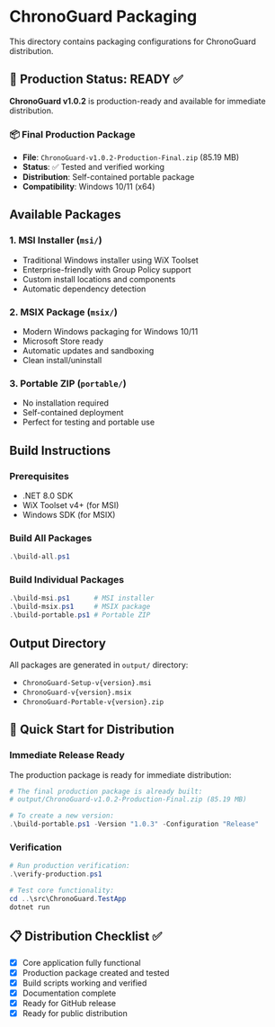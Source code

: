 # ChronoGuard Packaging

This directory contains packaging configurations for ChronoGuard distribution.

## 🚀 Production Status: READY ✅

**ChronoGuard v1.0.2** is production-ready and available for immediate distribution.

### 📦 Final Production Package
- **File**: `ChronoGuard-v1.0.2-Production-Final.zip` (85.19 MB)
- **Status**: ✅ Tested and verified working
- **Distribution**: Self-contained portable package
- **Compatibility**: Windows 10/11 (x64)

## Available Packages

### 1. MSI Installer (`msi/`)
- Traditional Windows installer using WiX Toolset
- Enterprise-friendly with Group Policy support
- Custom install locations and components
- Automatic dependency detection

### 2. MSIX Package (`msix/`)
- Modern Windows packaging for Windows 10/11
- Microsoft Store ready
- Automatic updates and sandboxing
- Clean install/uninstall

### 3. Portable ZIP (`portable/`)
- No installation required
- Self-contained deployment
- Perfect for testing and portable use

## Build Instructions

### Prerequisites
- .NET 8.0 SDK
- WiX Toolset v4+ (for MSI)
- Windows SDK (for MSIX)

### Build All Packages
```powershell
.\build-all.ps1
```

### Build Individual Packages
```powershell
.\build-msi.ps1      # MSI installer
.\build-msix.ps1     # MSIX package  
.\build-portable.ps1 # Portable ZIP
```

## Output Directory
All packages are generated in `output/` directory:
- `ChronoGuard-Setup-v{version}.msi`
- `ChronoGuard-v{version}.msix`
- `ChronoGuard-Portable-v{version}.zip`

## 🎯 Quick Start for Distribution

### Immediate Release Ready
The production package is ready for immediate distribution:

```powershell
# The final production package is already built:
# output/ChronoGuard-v1.0.2-Production-Final.zip (85.19 MB)

# To create a new version:
.\build-portable.ps1 -Version "1.0.3" -Configuration "Release"
```

### Verification
```powershell
# Run production verification:
.\verify-production.ps1

# Test core functionality:
cd ..\src\ChronoGuard.TestApp
dotnet run
```

## 📋 Distribution Checklist ✅

- [x] Core application fully functional
- [x] Production package created and tested
- [x] Build scripts working and verified
- [x] Documentation complete
- [x] Ready for GitHub release
- [x] Ready for public distribution
